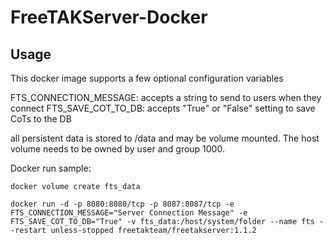 # FreeTAKServer-Docker


## Usage

This docker image supports a few optional configuration variables

FTS_CONNECTION_MESSAGE: accepts a string to send to users when they connect 
FTS_SAVE_COT_TO_DB: accepts "True" or "False" setting to save CoTs to the DB

all persistent data is stored to /data and may be volume mounted.  The host volume needs to be owned by user and group 1000.

Docker run sample:
```
docker volume create fts_data

docker run -d -p 8080:8080/tcp -p 8087:8087/tcp -e FTS_CONNECTION_MESSAGE="Server Connection Message" -e FTS_SAVE_COT_TO_DB="True" -v fts_data:/host/system/folder --name fts --restart unless-stopped freetakteam/freetakserver:1.1.2
```
